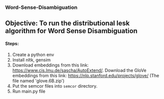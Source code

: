 ### Word-Sense-Disambiguation

## Objective: To run the distributional lesk algorithm for Word Sense Disambiguation

#### Steps:
1. Create a python env
2. Install nltk, gensim
3. Download embeddings from this link: https://www.cis.lmu.de/sascha/AutoExtend/.
Download the GloVe embeddings from this link: https://nlp.stanford.edu/projects/glove/ (The file named 'glove.6B.zip')
4. Put the semcor files into ```semcor``` directory.
5. Run main.py file
